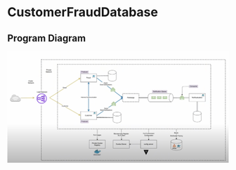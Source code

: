 # CustomerFraudDatabase

## Program Diagram
![Customer Backend](ProgramDiagram.jpg "Customer Backend Diagram")